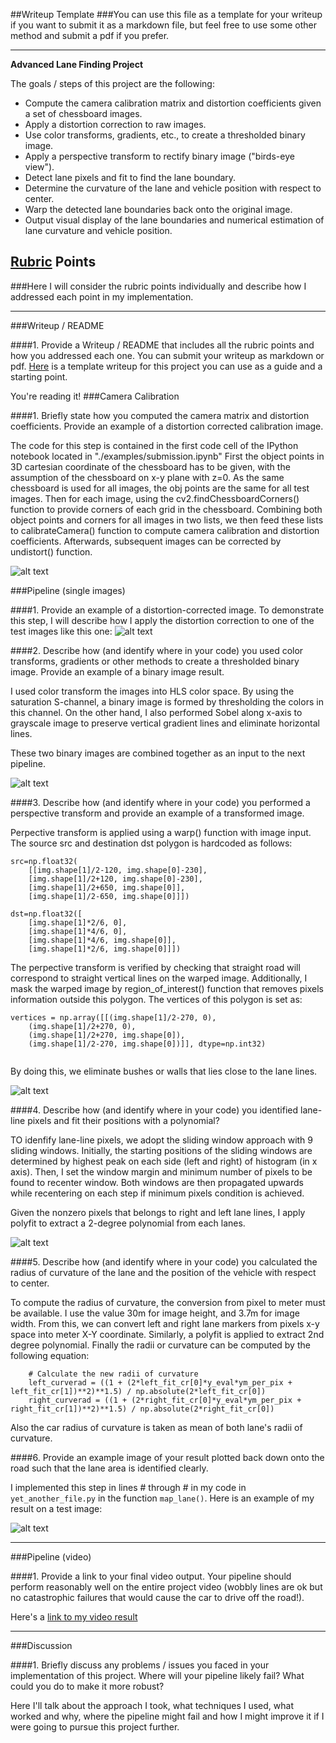 ##Writeup Template
###You can use this file as a template for your writeup if you want to submit it as a markdown file, but feel free to use some other method and submit a pdf if you prefer.

---

**Advanced Lane Finding Project**

The goals / steps of this project are the following:

* Compute the camera calibration matrix and distortion coefficients given a set of chessboard images.
* Apply a distortion correction to raw images.
* Use color transforms, gradients, etc., to create a thresholded binary image.
* Apply a perspective transform to rectify binary image ("birds-eye view").
* Detect lane pixels and fit to find the lane boundary.
* Determine the curvature of the lane and vehicle position with respect to center.
* Warp the detected lane boundaries back onto the original image.
* Output visual display of the lane boundaries and numerical estimation of lane curvature and vehicle position.

[//]: # (Image References)

[image1]: ./examples/undistort_output.png "Undistorted"
[image2]: ./test_images/test1.jpg "Road Transformed"
[image3]: ./examples/binary_combo_example.jpg "Binary Example"
[image4]: ./examples/warped_straight_lines.jpg "Warp Example"
[image5]: ./examples/color_fit_lines.jpg "Fit Visual"
[image6]: ./examples/example_output.jpg "Output"
[video1]: ./project_video.mp4 "Video"

## [Rubric](https://review.udacity.com/#!/rubrics/571/view) Points
###Here I will consider the rubric points individually and describe how I addressed each point in my implementation.  

---
###Writeup / README

####1. Provide a Writeup / README that includes all the rubric points and how you addressed each one.  You can submit your writeup as markdown or pdf.  [Here](https://github.com/udacity/CarND-Advanced-Lane-Lines/blob/master/writeup_template.md) is a template writeup for this project you can use as a guide and a starting point.  

You're reading it!
###Camera Calibration

####1. Briefly state how you computed the camera matrix and distortion coefficients. Provide an example of a distortion corrected calibration image.

The code for this step is contained in the first code cell of the IPython notebook located in "./examples/submission.ipynb" 
First the object points in 3D cartesian coordinate of the chessboard has to be given, with the assumption of the chessboard on x-y plane with z=0. As the same chessboard is used for all images, the obj points are the same for all test images. Then for each image, using the cv2.findChessboardCorners() function to provide corners of each grid in the chessboard. Combining both object points and corners for all images in two lists, we then feed these lists to calibrateCamera() function to compute camera calibration and distortion coefficients. Afterwards, subsequent images can be corrected by undistort() function.

![alt text][image1]

###Pipeline (single images)

####1. Provide an example of a distortion-corrected image.
To demonstrate this step, I will describe how I apply the distortion correction to one of the test images like this one:
![alt text][image2]

####2. Describe how (and identify where in your code) you used color transforms, gradients or other methods to create a thresholded binary image.  Provide an example of a binary image result.

I used color transform the images into HLS color space. By using the saturation S-channel, a binary image is formed by thresholding the colors in this channel. On the other hand, I also performed Sobel along x-axis to grayscale image to preserve vertical gradient lines and eliminate horizontal lines. 

These two binary images are combined together as an input to the next pipeline.


![alt text][image3]

####3. Describe how (and identify where in your code) you performed a perspective transform and provide an example of a transformed image.

Perpective transform is applied using a warp() function with image input. The source src and destination dst polygon is hardcoded as follows:

```
src=np.float32(
    [[img.shape[1]/2-120, img.shape[0]-230],
    [img.shape[1]/2+120, img.shape[0]-230],
    [img.shape[1]/2+650, img.shape[0]],
    [img.shape[1]/2-650, img.shape[0]]])

dst=np.float32([
    [img.shape[1]*2/6, 0],
    [img.shape[1]*4/6, 0],
    [img.shape[1]*4/6, img.shape[0]],
    [img.shape[1]*2/6, img.shape[0]]])

```



The perpective transform is verified by checking that straight road will correspond to straight vertical lines on the warped image. Additionally, I mask the warped image by region_of_interest() function that removes pixels information outside this polygon. The vertices of this polygon is set as:
```
vertices = np.array([[(img.shape[1]/2-270, 0),
    (img.shape[1]/2+270, 0),
    (img.shape[1]/2+270, img.shape[0]),
    (img.shape[1]/2-270, img.shape[0])]], dtype=np.int32)
  
```

By doing this, we eliminate bushes or walls that lies close to the lane lines.




![alt text][image4]

####4. Describe how (and identify where in your code) you identified lane-line pixels and fit their positions with a polynomial?

TO idenfify lane-line pixels, we adopt the sliding window approach with 9 sliding windows. Initially, the starting positions of the sliding windows are determined by highest peak on each side (left and right) of histogram (in x axis). Then, I set the window margin and minimum number of pixels to be found to recenter window. Both windows are then propagated upwards while recentering on each step if minimum pixels condition is achieved. 

Given the nonzero pixels that belongs to right and left lane lines, I apply polyfit to extract a 2-degree polynomial from each lanes.


![alt text][image5]

####5. Describe how (and identify where in your code) you calculated the radius of curvature of the lane and the position of the vehicle with respect to center.

To compute the radius of curvature, the conversion from pixel to meter must be available. I use the value 30m for image height, and 3.7m for image width. From this, we can convert left and right lane markers from pixels x-y space into meter X-Y coordinate. Similarly, a polyfit is applied to extract 2nd degree polynomial. Finally the radii or curvature can be computed by the following equation:

```
    # Calculate the new radii of curvature
    left_curverad = ((1 + (2*left_fit_cr[0]*y_eval*ym_per_pix + left_fit_cr[1])**2)**1.5) / np.absolute(2*left_fit_cr[0])
    right_curverad = ((1 + (2*right_fit_cr[0]*y_eval*ym_per_pix + right_fit_cr[1])**2)**1.5) / np.absolute(2*right_fit_cr[0])
```

Also the car radius of curvature is taken as mean of both lane's radii of curvature.


####6. Provide an example image of your result plotted back down onto the road such that the lane area is identified clearly.

I implemented this step in lines # through # in my code in `yet_another_file.py` in the function `map_lane()`.  Here is an example of my result on a test image:

![alt text][image6]

---

###Pipeline (video)

####1. Provide a link to your final video output.  Your pipeline should perform reasonably well on the entire project video (wobbly lines are ok but no catastrophic failures that would cause the car to drive off the road!).

Here's a [link to my video result](./project_video.mp4)

---

###Discussion

####1. Briefly discuss any problems / issues you faced in your implementation of this project.  Where will your pipeline likely fail?  What could you do to make it more robust?

Here I'll talk about the approach I took, what techniques I used, what worked and why, where the pipeline might fail and how I might improve it if I were going to pursue this project further.  


